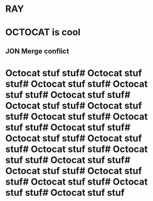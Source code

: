 # RAY

# OCTOCAT is cool

## JON Merge conflict

# Octocat stuf stuf# Octocat stuf stuf# Octocat stuf stuf# Octocat stuf stuf# Octocat stuf stuf# Octocat stuf stuf# Octocat stuf stuf# Octocat stuf stuf# Octocat stuf stuf# Octocat stuf stuf# Octocat stuf stuf# Octocat stuf stuf# Octocat stuf stuf# Octocat stuf stuf# Octocat stuf stuf# Octocat stuf stuf# Octocat stuf stuf# Octocat stuf stuf# Octocat stuf stuf# Octocat stuf stuf